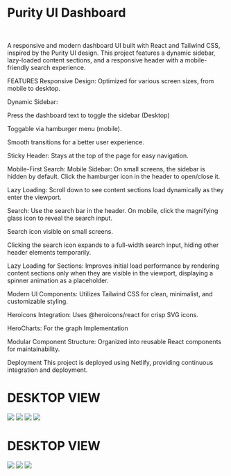 <h1>
Purity UI Dashboard
</h1>

<br/>
<p>

A responsive and modern dashboard UI built with React and Tailwind CSS, inspired by the Purity UI design. This project features a dynamic sidebar, lazy-loaded content sections, and a responsive header with a mobile-friendly search experience.

</p>

FEATURES
Responsive Design: Optimized for various screen sizes, from mobile to desktop.

Dynamic Sidebar:

Press the dashboard text to toggle the sidebar (Desktop)

Toggable via hamburger menu (mobile).

Smooth transitions for a better user experience.

Sticky Header: Stays at the top of the page for easy navigation.

Mobile-First Search:
Mobile Sidebar: On small screens, the sidebar is hidden by default. Click the hamburger icon in the header to open/close it.

Lazy Loading: Scroll down to see content sections load dynamically as they enter the viewport.

Search: Use the search bar in the header. On mobile, click the magnifying glass icon to reveal the search input.

Search icon visible on small screens.

Clicking the search icon expands to a full-width search input, hiding other header elements temporarily.

Lazy Loading for Sections: Improves initial load performance by rendering content sections only when they are visible in the viewport, displaying a spinner animation as a placeholder.

Modern UI Components: Utilizes Tailwind CSS for clean, minimalist, and customizable styling.

Heroicons Integration: Uses @heroicons/react for crisp SVG icons.

HeroCharts: For the graph Implementation

Modular Component Structure: Organized into reusable React components for maintainability.

Deployment
This project is deployed using Netlify, providing continuous integration and deployment.

<h1>DESKTOP VIEW</h1>
<img src="/public/Screenshot (7).png">
<img src="/public/Screenshot (8).png">
<img src="/public/Screenshot (9).png">
<img src="/public/Screenshot (7).png">

<h1>DESKTOP VIEW</h1>
<img src="/public/mobile1.jpg">
<img src="/public/mobile2.jpg">
<img src="/public/mobile3.jpg">
